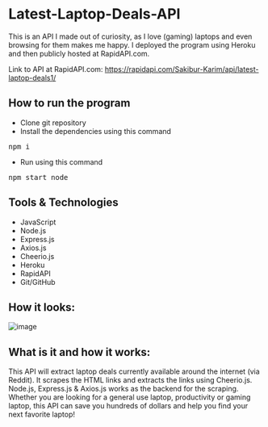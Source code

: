 # Latest-Laptop-Deals-API

This is an API I made out of curiosity, as I love (gaming) laptops and even browsing for them makes me happy. I deployed the program using Heroku and then publicly hosted at RapidAPI.com.

Link to API at RapidAPI.com: https://rapidapi.com/Sakibur-Karim/api/latest-laptop-deals1/

## How to run the program

- Clone git repository
- Install the dependencies using this command<br />
<pre>npm i</pre>
- Run using this command<br />
<pre>npm start node</pre>

## Tools & Technologies

- JavaScript
- Node.js
- Express.js
- Axios.js
- Cheerio.js
- Heroku
- RapidAPI
- Git/GitHub

## How it looks:
![image](https://user-images.githubusercontent.com/58964916/150865654-eeda2ba1-452a-41aa-bf6e-73f6a3ea7327.png)

## What is it and how it works:

This API will extract laptop deals currently available around the internet (via Reddit). It scrapes the HTML links and extracts the links using Cheerio.js. Node.js, Express.js & Axios.js works as the backend for the scraping. Whether you are looking for a general use laptop, productivity or gaming laptop, this API can save you hundreds of dollars and help you find your next favorite laptop!
